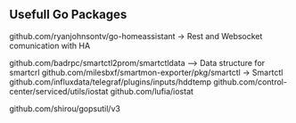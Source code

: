 ## Usefull Go Packages
github.com/ryanjohnsontv/go-homeassistant  -> Rest and Websocket comunication with HA

github.com/badrpc/smartctl2prom/smartctldata  --> Data structure for smartcrl
github.com/milesbxf/smartmon-exporter/pkg/smartctl -> Smartctl
github.com/influxdata/telegraf/plugins/inputs/hddtemp
github.com/control-center/serviced/utils/iostat
github.com/lufia/iostat


github.com/shirou/gopsutil/v3